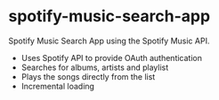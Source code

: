 # spotify-music-search-app

Spotify Music Search App using the Spotify Music API.

- Uses Spotify API to provide OAuth authentication
- Searches for albums, artists and playlist
- Plays the songs directly from the list
- Incremental loading
